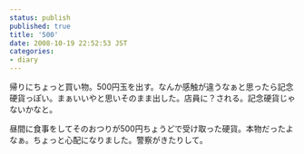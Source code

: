 ```yaml
---
status: publish
published: true
title: '500'
date: 2008-10-19 22:52:53 JST
categories:
- diary
---
```

帰りにちょっと買い物。500円玉を出す。なんか感触が違うなぁと思ったら記念硬貨っぽい。まぁいいやと思いそのまま出した。店員に？される。記念硬貨じゃないかなと。

昼間に食事をしてそのおつりが500円ちょうどで受け取った硬貨。本物だったよなぁ。ちょっと心配になりました。警察がきたりして。
